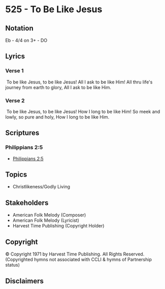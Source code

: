 # 525 - To Be Like Jesus

## Notation

Eb - 4/4 on 3+ - DO

## Lyrics

### Verse 1

 To be like Jesus, to be like Jesus! All I ask to be like Him! All thru life's journey from earth to glory, All I ask to be like Him. 

### Verse 2

 To be like Jesus, to be like Jesus! How I long to be like Him! So meek and lowly, so pure and holy, How I long to be like Him. 


## Scriptures

### Philippians 2:5

- [Philippians 2:5](https://www.biblegateway.com/passage/?search=Philippians%202%3A5)


## Topics

- Christlikeness/Godly Living

## Stakeholders

- American Folk Melody (Composer)
- American Folk Melody (Lyricist)
- Harvest Time Publishing (Copyright Holder)

## Copyright

© Copyright 1971 by Harvest Time Publishing. All Rights Reserved.
(Copyrighted hymns not associated with CCLI & hymns of Partnership status)

## Disclaimers


